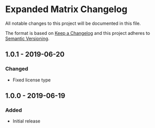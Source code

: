 # Expanded Matrix Changelog

All notable changes to this project will be documented in this file.

The format is based on [Keep a Changelog](http://keepachangelog.com/) and this project adheres to [Semantic Versioning](http://semver.org/).

## 1.0.1 - 2019-06-20
### Changed
- Fixed license type

## 1.0.0 - 2019-06-19
### Added
- Initial release

